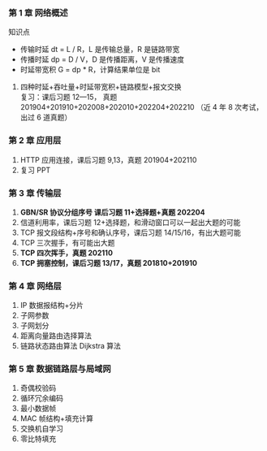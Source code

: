 ### 第 1 章 网络概述

知识点

- 传输时延 dt = L / R，L 是传输总量，R 是链路带宽
- 传播时延 dp = D / V，D 是传播距离，V 是传播速度
- 时延带宽积 G = dp \* R，计算结果单位是 bit

1. 四种时延+吞吐量+时延带宽积+链路模型+报文交换  
   复习：课后习题 12—15， 真题 201904+201910+202008+202010+202204+202210 （近 4 年 8 次考试，出过 6 道真题）

### 第 2 章 应用层

1. HTTP 应用连接，课后习题 9,13，真题 201904+202110
2. 复习 PPT

### 第 3 章 传输层

1. **GBN/SR 协议分组序号 课后习题 11+选择题+真题 202204**
2. 信道利用率，课后习题 12+选择题，和滑动窗口可以一起出大题的可能
3. TCP 报文段结构+序号和确认序号，课后习题 14/15/16，有出大题可能
4. TCP 三次握手，有可能出大题
5. **TCP 四次挥手，真题 202110**
6. **TCP 拥塞控制，课后习题 13/17，真题 201810+201910**

### 第 4 章 网络层

1. IP 数据报结构+分片
2. 子网参数
3. 子网划分
4. 距离向量路由选择算法
5. 链路状态路由算法 Dijkstra 算法

### 第 5 章 数据链路层与局域网

1. 奇偶校验码
2. 循环冗余编码
3. 最小数据帧
4. MAC 帧结构+填充计算
5. 交换机自学习
6. 零比特填充
